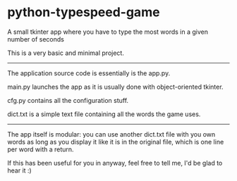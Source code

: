 # python-typespeed-game

A small tkinter app where you have to type the most words in a given number of seconds

This is a very basic and minimal project.

______________________________________________________________________________________

The application source code is essentially is the app.py.

main.py launches the app as it is usually done with object-oriented tkinter.

cfg.py contains all the configuration stuff.

dict.txt is a simple text file containing all the words the game uses. 

______________________________________________________________________________________


The app itself is modular: you can use another dict.txt file with you own words as long as you display it like it is in the original file, which is one line per word with a return.

If this has been useful for you in anyway, feel free to tell me, I'd be glad to hear it :)
